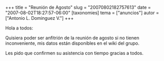 +++
title = "Reunión de Agosto"
slug = "20070802182757613"
date = "2007-08-02T18:27:57-06:00"
[taxonomies]
tema = ["anuncios"]
autor = ["Antonio L. Dominguez V."]
+++

Hola a todos:

Quisiera poder ser anfitrión de la reunión de agosto si no tienen
inconveniente, mis datos están disponibles en el wiki del grupo.

Les pido que confirmen su asistencia con tiempo gracias a todos.
